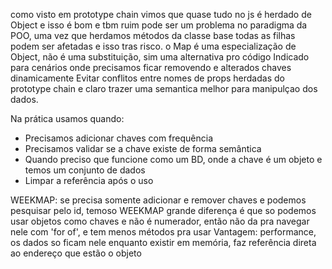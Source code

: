 como visto em prototype chain vimos que quase tudo no js é herdado de Object e isso é bom e tbm ruim
pode ser um problema no paradigma da POO, uma vez que herdamos métodos da classe base todas as filhas
podem ser afetadas e isso tras risco.
o Map é uma especialização de Object, não é uma substituição, sim uma alternativa pro código
Indicado para cenários onde precisamos ficar removendo e alterados chaves dinamicamente
Evitar conflitos entre nomes de props herdadas do prototype chain e claro trazer uma semantica melhor 
para manipulçao dos dados.

Na prática usamos quando:
  - Precisamos adicionar chaves com frequência
  - Precisamos validar se a chave existe de forma semântica
  - Quando preciso que funcione como um BD, onde a chave é um objeto e temos um conjunto de dados
  - Limpar a referência após o uso

WEEKMAP:
se precisa somente adicionar e remover chaves e podemos pesquisar pelo id, temoso WEEKMAP
grande diferença é que so podemos usar objetos como chaves e não é numerador, então não
da pra navegar nele com 'for of', e tem menos métodos pra usar
Vantagem: performance, os dados so ficam nele enquanto existir em memória, faz referência direta ao endereço que estão o objeto
